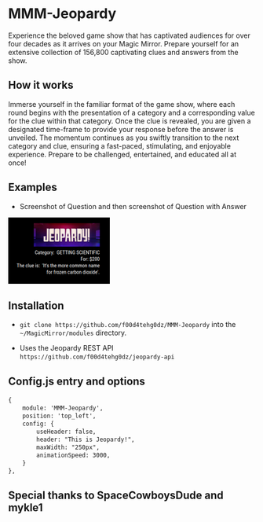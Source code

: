 # MMM-Jeopardy

Experience the beloved game show that has captivated audiences for over four decades as it arrives on your Magic Mirror. Prepare yourself for an extensive collection of 156,800 captivating clues and answers from the show.

## How it works

Immerse yourself in the familiar format of the game show, where each round begins with the presentation of a category and a corresponding value for the clue within that category. Once the clue is revealed, you are given a designated time-frame to provide your response before the answer is unveiled. The momentum continues as you swiftly transition to the next category and clue, ensuring a fast-paced, stimulating, and enjoyable experience. Prepare to be challenged, entertained, and educated all at once!

## Examples

* Screenshot of Question and then screenshot of Question with Answer

![](screenshot.png) [](screenshot2.png)

## Installation

* `git clone https://github.com/f00d4tehg0dz/MMM-Jeopardy` into the `~/MagicMirror/modules` directory.

* Uses the Jeopardy REST API `https://github.com/f00d4tehg0dz/jeopardy-api`

## Config.js entry and options

    {
        module: 'MMM-Jeopardy',
        position: 'top_left',
        config: {
		    useHeader: false,
            header: "This is Jeopardy!",
		    maxWidth: "250px",
		    animationSpeed: 3000,
        }
    },

## Special thanks to SpaceCowboysDude and mykle1